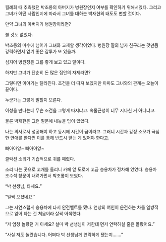 월례회 때 추측했던 박초롱의 아버지가 병원장인지 여부를 확인하기 위해서였다. 그리고 그녀가 어떤 사람인지에 따라서 그녀를 대하는 박재현의 태도도 변할 것이다.

만약 그녀의 아버지가 병원장이라면?

볼 것도 없었다.

박초롱의 마수에 넘어가 그녀와 교제할 생각이었다. 병원장 딸의 남자 친구라는 것만큼 강력하면서 얻기 좋은 감투가 또 있을까.

심지어 병원장은 그를 좋게 보고 있고 말이다.

하지만 그녀가 단순히 돈 많은 집안의 자제라면?

그렇다면 이야기는 달라진다. 조건을 더 따져 보겠지만 아마도 그녀와의 관계는 오늘이 끝이다.

누군가는 그렇게 말할지 모른다.

이성을 만나는데 무슨 조건을 그렇게 따지냐고. 속물근성이 너무 지나친 거 아니냐고.

물론 박재현은 그런 질문에 내놓을 답이 있었다.

나는 의사로서 성공해야 하고 동시에 시간이 금이라고. 그러니 시간과 감정 소모가 극심한 연애를 한다면 이를 통해 반드시 얻는 게 있어야 한다고.

빠아아앙~ 빠아아앙~

클락션 소리가 기습적으로 귀를 때렸다.

소리 나는 곳으로 고개를 돌리니 카페 앞 도로에 고급 승용차가 정차해 있었다. 승용차 조수석 창문이 내려가면서 박초롱이 보였다.

“박 선생님, 타세요.”

“일찍 오셨네요.”

그는 자연스럽게 승용차에 타서 안전벨트를 맸다. 연상의 여인이 운전하는 차를 일방적으로 얻어 타는 건 처음이라 살짝 어색했다.

“저 엄청 놀랐던 거 아세요? 설마 박 선생님이 저한테 먼저 연락하실 줄은 몰랐어요.”

“사실 저도 놀랐습니다. 어쩌다 박 선생님께 연락하게 됐는지…….”